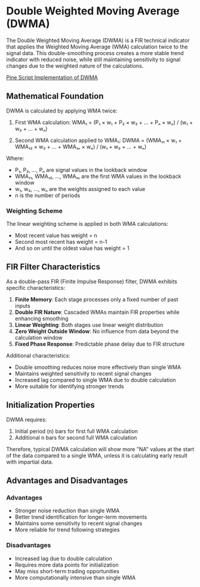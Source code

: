 # Double Weighted Moving Average (DWMA)

The Double Weighted Moving Average (DWMA) is a FIR technical indicator that applies the Weighted Moving Average (WMA) calculation twice to the signal data. This double-smoothing process creates a more stable trend indicator with reduced noise, while still maintaining sensitivity to signal changes due to the weighted nature of the calculations.

[Pine Script Implementation of DWMA](https://github.com/mihakralj/pinescript/blob/main/indicators/trends/dwma.pine)

## Mathematical Foundation

DWMA is calculated by applying WMA twice:

1. First WMA calculation:
   WMA₁ = (P₁ × w₁ + P₂ × w₂ + ... + Pₙ × wₙ) / (w₁ + w₂ + ... + wₙ)

2. Second WMA calculation applied to WMA₁:
   DWMA = (WMA₁₁ × w₁ + WMA₁₂ × w₂ + ... + WMA₁ₙ × wₙ) / (w₁ + w₂ + ... + wₙ)

Where:
- P₁, P₂, ..., Pₙ are signal values in the lookback window
- WMA₁₁, WMA₁₂, ..., WMA₁ₙ are the first WMA values in the lookback window
- w₁, w₂, ..., wₙ are the weights assigned to each value
- n is the number of periods

### Weighting Scheme

The linear weighting scheme is applied in both WMA calculations:
- Most recent value has weight = n
- Second most recent has weight = n-1
- And so on until the oldest value has weight = 1

## FIR Filter Characteristics

As a double-pass FIR (Finite Impulse Response) filter, DWMA exhibits specific characteristics:

1. **Finite Memory**: Each stage processes only a fixed number of past inputs
2. **Double FIR Nature**: Cascaded WMAs maintain FIR properties while enhancing smoothing
3. **Linear Weighting**: Both stages use linear weight distribution
4. **Zero Weight Outside Window**: No influence from data beyond the calculation window
5. **Fixed Phase Response**: Predictable phase delay due to FIR structure

Additional characteristics:
- Double smoothing reduces noise more effectively than single WMA
- Maintains weighted sensitivity to recent signal changes
- Increased lag compared to single WMA due to double calculation
- More suitable for identifying stronger trends

## Initialization Properties

DWMA requires:
1. Initial period (n) bars for first full WMA calculation
2. Additional n bars for second full WMA calculation

Therefore, typical DWMA calculation will show more "NA" values at the start of the data compared to a single WMA, unless it is calculating early result with impartial data.

## Advantages and Disadvantages

### Advantages
- Stronger noise reduction than single WMA
- Better trend identification for longer-term movements
- Maintains some sensitivity to recent signal changes
- More reliable for trend following strategies

### Disadvantages
- Increased lag due to double calculation
- Requires more data points for initialization
- May miss short-term trading opportunities
- More computationally intensive than single WMA
